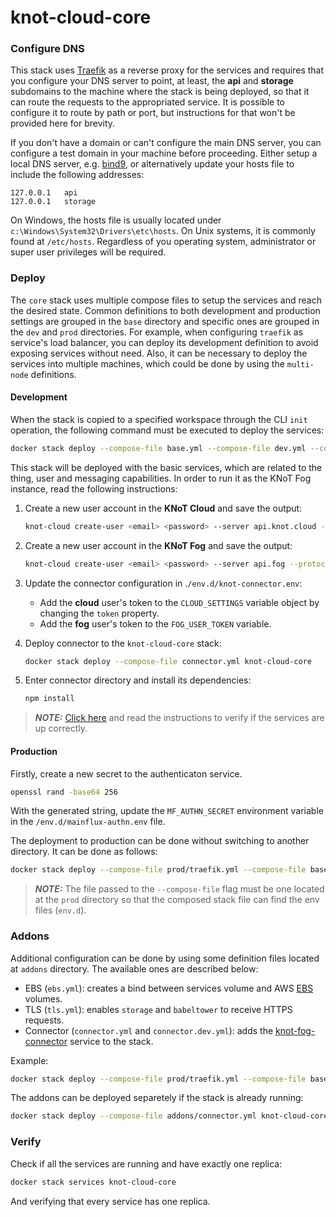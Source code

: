 # knot-cloud-core

### Configure DNS

This stack uses [Traefik](https://traefik.io) as a reverse proxy for the services and requires that you configure your DNS server to point, at least, the **api** and **storage** subdomains to the machine where the stack is being deployed, so that it can route the requests to the appropriated service. It is possible to configure it to route by path or port, but instructions for that won't be provided here for brevity.

If you don't have a domain or can't configure the main DNS server, you can configure a test domain in your machine before proceeding. Either setup a local DNS server, e.g. [bind9](https://wiki.debian.org/Bind9), or alternatively update your hosts file to include the following addresses:

```
127.0.0.1   api
127.0.0.1   storage
```

On Windows, the hosts file is usually located under `c:\Windows\System32\Drivers\etc\hosts`. On Unix systems, it is commonly found at `/etc/hosts`. Regardless of you operating system, administrator or super user privileges will be required.

### Deploy

The `core` stack uses multiple compose files to setup the services and reach the desired state. Common definitions to both development and production settings are grouped in the `base` directory and specific ones are grouped in the `dev` and `prod` directories. For example, when configuring `traefik` as service's load balancer, you can deploy its development definition to avoid exposing services without need. Also, it can be necessary to deploy the services into multiple machines, which could be done by using the `multi-node` definitions.

#### Development

When the stack is copied to a specified workspace through the CLI `init` operation, the following command must be executed to deploy the services:

```bash
docker stack deploy --compose-file base.yml --compose-file dev.yml --compose-file traefik.yml knot-cloud-core
```

This stack will be deployed with the basic services, which are related to the thing, user and messaging capabilities. In order to run it as the KNoT Fog instance, read the following instructions:

1. Create a new user account in the **KNoT Cloud** and save the output:

   ```bash
   knot-cloud create-user <email> <password> --server api.knot.cloud --protocol https
   ```

1. Create a new user account in the **KNoT Fog** and save the output:

   ```bash
   knot-cloud create-user <email> <password> --server api.fog --protocol http
   ```

1. Update the connector configuration in .`/env.d/knot-connector.env`:

   - Add the **cloud** user's token to the `CLOUD_SETTINGS` variable object by changing the `token` property.
   - Add the **fog** user's token to the `FOG_USER_TOKEN` variable.

1. Deploy connector to the `knot-cloud-core` stack:

   ```bash
   docker stack deploy --compose-file connector.yml knot-cloud-core
   ```

1. Enter connector directory and install its dependencies:

   ```bash
   npm install
   ```

> **_NOTE:_** [Click here](#verify) and read the instructions to verify if the services are up correctly.

#### Production

Firstly, create a new secret to the authenticaton service.

  ```bash
  openssl rand -base64 256
  ```

With the generated string, update the `MF_AUTHN_SECRET` environment variable in the `/env.d/mainflux-authn.env` file.

The deployment to production can be done without switching to another directory. It can be done as follows:

```bash
docker stack deploy --compose-file prod/traefik.yml --compose-file base/base.yml knot-cloud-core
```

> **_NOTE:_** The file passed to the `--compose-file` flag must be one located at the `prod` directory so that the composed stack file can find the env files (`env.d`).

### Addons

Additional configuration can be done by using some definition files located at `addons` directory. The available ones are described below:

- EBS (`ebs.yml`): creates a bind between services volume and AWS [EBS](https://aws.amazon.com/pt/ebs/) volumes.
- TLS (`tls.yml`): enables `storage` and `babeltower` to receive HTTPS requests.
- Connector (`connector.yml` and `connector.dev.yml`): adds the [knot-fog-connector](https://github.com/CESARBR/knot-fog-connector) service to the stack.

Example:

```bash
docker stack deploy --compose-file prod/traefik.yml --compose-file base/base.yml --compose-file addons/connector.yml knot-cloud-core
```

The addons can be deployed separetely if the stack is already running:

```bash
docker stack deploy --compose-file addons/connector.yml knot-cloud-core
```

### Verify

Check if all the services are running and have exactly one replica:

```bash
docker stack services knot-cloud-core
```

And verifying that every service has one replica.
